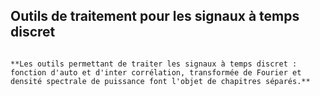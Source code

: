 ## Outils de traitement pour les signaux à temps discret

```{warning}

**Les outils permettant de traiter les signaux à temps discret : fonction d'auto et d'inter corrélation, transformée de Fourier et densité spectrale de puissance font l'objet de chapitres séparés.**

```
